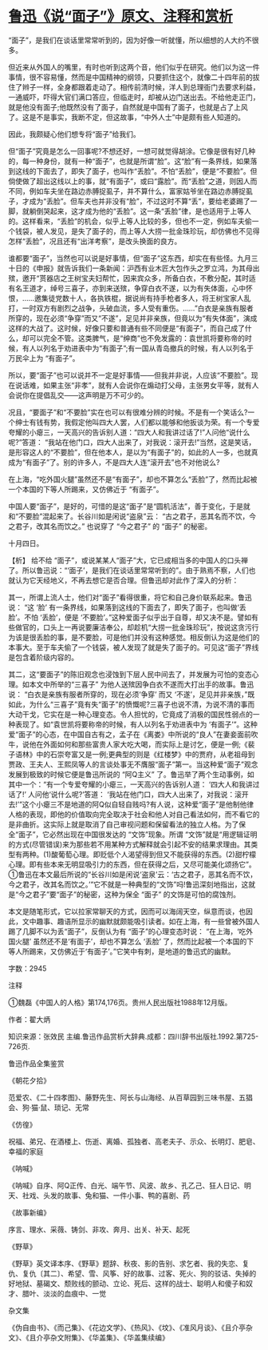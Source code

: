 # [鲁迅《说“面子”》原文、注释和赏析](https://www.vrrw.net/wx/9764.html)

“面子”，是我们在谈话里常常听到的，因为好像一听就懂，所以细想的人大约不很多。

但近来从外国人的嘴里，有时也听到这两个音，他们似乎在研究。他们以为这一件事情，很不容易懂，然而是中国精神的纲领，只要抓住这个，就像二十四年前的拔住了辫子一样，全身都跟着走动了。相传前清时候，洋人到总理衙门去要求利益，一通威吓，吓得大官们满口答应，但临走时，却被从边门送出去。不给他走正门，就是他没有面子;他既然没有了面子，自然就是中国有了面子，也就是占了上风了。这是不是事实，我断不定，但这故事，“中外人士”中是颇有些人知道的。

因此，我颇疑心他们想专将“面子”给我们。

但“面子”究竟是怎么一回事呢?不想还好，一想可就觉得胡涂。它像是很有好几种的，每一种身份，就有一种“面子”，也就是所谓“脸”。这“脸”有一条界线，如果落到这线的下面去了，即失了面子，也叫作“丢脸”。不怕“丢脸”，便是“不要脸”。但倘使做了超出这线以上的事，就“有面子”，或曰“露脸”。而“丢脸”之道，则因人而不同，例如车夫坐在路边赤膊捉虱子，并不算什么，富家姑爷坐在路边赤膊捉虱子，才成为“丢脸”。但车夫也并非没有“脸”，不过这时不算“丢”，要给老婆踢了一脚，就躺倒哭起来，这才成为他的“丢脸”。这一条“丢脸”律，是也适用于上等人的。这样看来，“丢脸”的机会，似乎上等人比较的多，但也不一定，例如车夫偷一个钱袋，被人发见，是失了面子的，而上等人大捞一批金珠珍玩，却仿佛也不见得怎样“丢脸”，况且还有“出洋考察”，是改头换面的良方。

谁都要“面子”，当然也可以说是好事情，但“面子”这东西，却实在有些怪。九月三十日的《申报》就告诉我们一条新闻：沪西有业木匠大包作头之罗立鸿，为其母出殡，邀开“贳器店之王树宝夫妇帮忙，因来宾众多，所备白衣，不敷分配，其时适有名王道才，绰号三喜子，亦到来送殡，争穿白衣不遂，以为有失体面，心中怀恨，……邀集徒党数十人，各执铁棍，据说尚有持手枪者多人，将王树宝家人乱打，一时双方有剧烈之战争，头破血流，多人受有重伤。……”白衣是亲族有服者所穿的，现在必须“争穿”而又“不遂”，足见并非亲族，但竟以为“有失体面”，演成这样的大战了。这时候，好像只要和普通有些不同便是“有面子”，而自己成了什么，却可以完全不管。这类脾气，是“绅商”也不免发露的：袁世凯将要称帝的时候，有人以列名于劝进表中为“有面子”;有一国从青岛撤兵的时候，有人以列名于万民伞上为 “有面子”。

所以，要“面子”也可以说并不一定是好事情——但我并非说，人应该“不要脸”。现在说话难，如果主张“非孝”，就有人会说你在煽动打父母，主张男女平等，就有人会说你在提倡乱交——这声明是万不可少的。

况且，“要面子”和“不要脸”实在也可以有很难分辨的时候。不是有一个笑话么?一个绅士有钱有势，我假定他叫四大人罢，人们都以能够和他扳谈为荣。有一个专爱夸耀的小瘪三，一天高兴的告诉别人道：“四大人和我讲过话了!”人问他“说什么呢?”答道： “我站在他门口，四大人出来了，对我说：滚开去!”当然，这是笑话，是形容这人的“不要脸”，但在他本人，是以为“有面子”的，如此的人一多，也就真成为“有面子”了。别的许多人，不是四大人连“滚开去”也不对他说么?

在上海，“吃外国火腿”虽然还不是“有面子”，却也不算怎么“丢脸”了，然而比起被一个本国的下等人所踢来，又仿佛近于 “有面子”。

中国人要“面子”，是好的，可惜的是这“面子”是“圆机活法”，善于变化，于是就和“不要脸”混起来了。长谷川如是闲说“盗泉”云： “古之君子，恶其名而不饮，今之君子，改其名而饮之。” 也说穿了 “今之君子” 的 “面子” 的秘密。

十月四日。



【析】 给不给 “面子”，或说某某人“面子”大，它已成相当多的中国人的口头禅了。所以鲁迅说：“‘面子’，是我们在谈话里常常听到的”。由于熟焉不察，人们也就认为它天经地义，不再去想它是否合理。但鲁迅却对此作了深入的分析：

其一，所谓上流人士，他们对“面子”看得很重，将它和自己身价联系起来。鲁迅说： “这 ‘脸’ 有一条界线，如果落到这线的下面去了，即失了面子，也叫做‘丢脸’。不怕 ‘丢脸’，便是 ‘不要脸’。”这种爱面子似乎出于自尊，却又决不是。譬如有些做官的，口头上一再说要廉洁奉公，却趁机“大捞一批金珠珍玩”，按说这贪污行为该是很丢脸的事，是不要脸，可是他们并没有这种感觉。相反倒认为这是他们的本事大。至于车夫偷了一个钱袋，被人发现了就是失了面子的。可见这“面子”界线是包含着阶级内容的。

其二，这“要面子”的陈旧观念也浸蚀到下层人民中间去了，并发展为可怕的变态心理。如本文中所举的“三喜子” 为他人送殡因争白衣不遂而大打出手的故事。鲁迅说： “白衣是亲族有服者所穿的，现在必须‘争穿’ 而又 ‘不遂’，足见并非亲族，”既如此，为什么“三喜子”竟有失“面子”的愤慨呢?三喜子也说不清，为说不清的事而大动干戈，它实在是一种心理变态。令人担忧的，它竟成了消极的国民性弱点的一种表现了。如“袁世凯将要称帝的时候，有人以列名于劝进表中为 ‘有面子’”。这种爱“面子”的心态，在中国自古有之，孟子在《离娄》中所说的“良人”在妻妾面前吹牛，说他在外面如何和那些富贵人家大吃大喝，而实际上是讨乞，便是一例;《裴子语林》中的石崇夸富又是一例;更典型的则是《红楼梦》中的贾府，从老祖母到贾政、王夫人、王熙凤等人的言谈处事无不膺服“面子”第一。当这种爱“面子”观念发展到极致的时候它便是鲁迅所说的 “阿Q主义” 了。鲁迅举了两个生动事例，如其中一个：“有一个专爱夸耀的小瘪三，一天高兴的告诉别人道： ‘四大人和我讲过话了!’ 人问他‘说什么呢?’答道： ‘我站在他门口，四大人出来了，对我说：滚开去!’”这个小瘪三不是地道的阿Q似自轻自贱吗?有人说，这种爱“面子”是他制他律人格的表现，即他的价值取向完全取决于社会和他人对自己看法如何，而不看它的是非曲折。这实际上就是取消了自己审视问题和保留看法的独立人格。为了保全“面子”，它必然出现在中国很发达的 “文饰”现象。所谓 “文饰”就是“用逻辑证明的方式(尽管错误)来为那些若不用某种方式解释就会引起不安的结果求理由。其类型有两种。(1)酸葡萄心理。即贬低个人渴望得到但又不能获得的东西。(2)甜柠檬心理。即有些本来无明显吸引力的东西，但在获得之后，又尽可能美化颂扬它”。①鲁迅在本文最后所说的“长谷川如是闲说‘盗泉’云：‘古之君子，恶其名而不饮，今之君子，改其名而饮之。’”它不就是一种典型的“文饰”吗!鲁迅深刻地指出，这就是“今之君子”要“面子”的秘密，这种为保全 “面子” 的文饰是可怕的腐蚀剂。

本文是随笔形式，它以拉家常聊天的方式，因而可以海阔天空，纵意而谈，也因此，文中趣事、趣语所显示的幽默就颇能吸引读者。如在上海，有一些曾被外国人踢了几脚不以为丢“面子”，反倒认为有 “面子”的心理变态时说： “在上海，‘吃外国火腿’ 虽然还不是‘有面子’，却也不算怎么 ‘丢脸’ 了，然而比起被一个本国的下等人所踢来，又仿佛近于‘有面子’。”它笑中有刺，是地道的鲁迅式的幽默。

字数：2945

注释

①魏磊《中国人的人格》第174,176页。贵州人民出版社1988年12月版。

作者：翟大炳

知识来源：张效民 主编.鲁迅作品赏析大辞典.成都：四川辞书出版社.1992.第725-726页.

鲁迅作品全集鉴赏

《朝花夕拾》

范爱农、《二十四孝图》、藤野先生、阿长与山海经、从百草园到三味书屋、五猖会、狗·猫·鼠、琐记、无常

《仿徨》

祝福、弟兄、在酒楼上、伤逝、离婚、孤独者、高老夫子、示众、长明灯、肥皂、幸福的家庭

《呐喊》

《呐喊》自序、阿Q正传、白光、端午节、风波、故乡、孔乙己、狂人日记、明天、社戏、头发的故事、兔和猫、一件小事、鸭的喜剧、药

《故事新编》

序言、理水、采薇、铸剑、非攻、奔月、出关、补天、起死

《野草》

《野草》英文译本序、《野草》题辞、秋夜、影的告别、求乞者、我的失恋、复仇、复仇〔其二〕、希望、雪、风筝、好的故事、过客、死火、狗的驳诘、失掉的好地狱、墓碣文、颓败线的颤动、立论、死后、这样的战士、聪明人和傻子和奴才、腊叶、淡淡的血痕中、一觉

杂文集

《伪自由书》、《而己集》、《花边文学》、《热风》、《坟》、《准风月谈》、《且介亭杂文》、《且介亭杂文附集》、《华盖集》、《华盖集续编》

